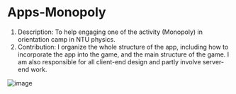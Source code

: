 # Apps-Monopoly

1. Description: To help engaging one of the activity (Monopoly) in orientation camp in NTU
physics.
2. Contribution: I organize the whole structure of the app, including how to incorporate the app
into the game, and the main structure of the game. I am also responsible for all client-end design
and partly involve server-end work.

![image](https://github.com/YanChengWeiTony/Apps-Monopoly/blob/master/display.png)

